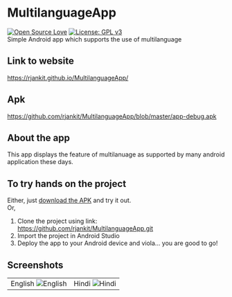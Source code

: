 # MultilanguageApp
[![Open Source Love](https://badges.frapsoft.com/os/v1/open-source.svg?v=103)](https://github.com/ellerbrock/open-source-badges/)
[![License: GPL v3](https://img.shields.io/badge/License-GPLv3-blue.svg)](https://www.gnu.org/licenses/gpl-3.0)<br>
Simple Android app which supports the use of multilanguage
## Link to website
https://rjankit.github.io/MultilanguageApp/
## Apk
https://github.com/rjankit/MultilanguageApp/blob/master/app-debug.apk
## About the app
This app displays the feature of multilanuage as supported by many android application these days.
## To try hands on the project
Either, just [download the APK](https://github.com/rjankit/MultilanguageApp/blob/master/app-debug.apk) and try it out.<br>
Or,<br>
1. Clone the project using link: https://github.com/rjankit/MultilanguageApp.git
2. Import the project in Android Studio
3. Deploy the app to your Android device and viola... you are good to go!

## Screenshots

|  |  |
|--|--|
|English ![English](https://github.com/ashu12chi/MultilanguageApp/blob/master/English.png)| Hindi ![Hindi](https://github.com/ashu12chi/MultilanguageApp/blob/master/Hindi.png)|
